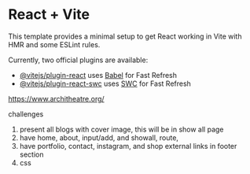 # React + Vite

This template provides a minimal setup to get React working in Vite with HMR and some ESLint rules.

Currently, two official plugins are available:

- [@vitejs/plugin-react](https://github.com/vitejs/vite-plugin-react/blob/main/packages/plugin-react/README.md) uses [Babel](https://babeljs.io/) for Fast Refresh
- [@vitejs/plugin-react-swc](https://github.com/vitejs/vite-plugin-react-swc) uses [SWC](https://swc.rs/) for Fast Refresh


https://www.architheatre.org/

challenges
1. present all blogs with cover image, this will be in show all page
2. have home, about, input/add, and showall, route, 
3. have portfolio, contact, instagram, and shop external links in footer section
4. css
